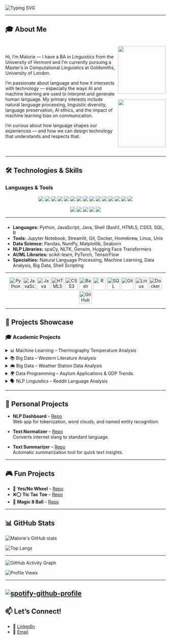 ![Typing SVG](https://readme-typing-svg.demolab.com?font=Fira+Code&pause=1000&color=1E90FF&width=500&lines=Malorie+Iovino;Computational+Linguistics+Master's+Student;NLP%2C+Machine+Learning+%26+Data+Enthusiast;Building+tools+that+make+language+come+alive%21)

---

## 🎓 About Me

<div align="left" style="display: flex; align-items: center; justify-content: space-between;">

<div>
<p>

Hi, I’m Malorie — I have a BA in Linguistics from the University of Vermont and I’m currently pursuing a Master’s in Computational Linguistics at Goldsmiths, University of London. 

I’m passionate about language and how it intersects with technology — especially the ways AI and machine learning are used to interpret and generate human language. My primary interests include natural language processing, linguistic diversity, language preservation, AI ethics, and the impact of machine learning bias on communication.

I’m curious about how language shapes our experiences — and how we can design technology that understands and respects that.

 </p>
 
</div>

<p align="center">
  <img src="https://media0.giphy.com/media/v1.Y2lkPTc5MGI3NjExN2RrZ2JiZGtremp5dnoyazQzNHV2Z2djcWdoem51bG03d3ljNGdoaSZlcD12MV9pbnRlcm5hbF9naWZfYnlfaWQmY3Q9cw/qyv59JLK2Q0Or2qt0H/giphy.gif" width="150"/>
  &nbsp;&nbsp;&nbsp;
  <img src="https://media2.giphy.com/media/v1.Y2lkPTc5MGI3NjExcTc5ZXF6cXNqdGJyaHJmNTNtNmw5bGxoYjFvNDhob2QzNWV5ZGhjYSZlcD12MV9pbnRlcm5hbF9naWZfYnlfaWQmY3Q9cw/HVofJOWFXGpDX4xeg1/giphy.gif" width="150"/>
</p>



</div>




---

## 🛠️ Technologies & Skills

### Languages & Tools
<p align="center">
  <img src="https://img.shields.io/badge/Python-3776AB?style=for-the-badge&logo=python&logoColor=white"/>
  <img src="https://img.shields.io/badge/JavaScript-F7DF1E?style=for-the-badge&logo=javascript&logoColor=black"/>
  <img src="https://img.shields.io/badge/R-276DC3?style=for-the-badge&logo=r&logoColor=white"/>
  <img src="https://img.shields.io/badge/SQL-4479A1?style=for-the-badge&logo=postgresql&logoColor=white"/>
  <img src="https://img.shields.io/badge/Git-F05032?style=for-the-badge&logo=git&logoColor=white"/>
  <img src="https://img.shields.io/badge/Homebrew-FBB040?style=for-the-badge&logo=homebrew&logoColor=white"/>
  <img src="https://img.shields.io/badge/Linux-FCC624?style=for-the-badge&logo=linux&logoColor=black"/>
  <img src="https://img.shields.io/badge/Shell_Scripting-121011?style=for-the-badge&logo=gnu-bash&logoColor=white"/>
  <img src="https://img.shields.io/badge/VSCode-007ACC?style=for-the-badge&logo=visualstudiocode&logoColor=white"/>
  <img src="https://img.shields.io/badge/Docker-2496ED?style=for-the-badge&logo=docker&logoColor=white"/>
  <img src="https://img.shields.io/badge/GitHub%20Actions-2088FF?style=for-the-badge&logo=github-actions&logoColor=white"/>
  <img src="https://img.shields.io/badge/Jupyter-F37626?style=for-the-badge&logo=jupyter&logoColor=white"/>
  <img src="https://img.shields.io/badge/Streamlit-FF4B4B?style=for-the-badge&logo=streamlit&logoColor=white"/>
  <img src="https://img.shields.io/badge/HDFS-003366?style=for-the-badge"/>
  <img src="https://img.shields.io/badge/Apache%20Mahout-02599C?style=for-the-badge"/>
</p>

<p align="center">
  <img src="https://img.shields.io/badge/Pandas-150458?style=for-the-badge&logo=pandas&logoColor=white"/>
  <img src="https://img.shields.io/badge/NumPy-013243?style=for-the-badge&logo=numpy&logoColor=white"/>
  <img src="https://img.shields.io/badge/scikit--learn-F7931E?style=for-the-badge&logo=scikit-learn&logoColor=white"/>
  <img src="https://img.shields.io/badge/spaCy-09A3D5?style=for-the-badge"/>
  <img src="https://img.shields.io/badge/HuggingFace-FFD21F?style=for-the-badge&logo=huggingface&logoColor=black"/>
</p>

---

### 
- **Languages:** Python, JavaScript, Java, Shell (Bash), HTML5, CSS3, SQL, R  
- **Tools:** Jupyter Notebook, Streamlit, Git, Docker, Homebrew, Linux, Unix  
- **Data Science:** Pandas, NumPy, Matplotlib, Seaborn  
- **NLP Libraries:** spaCy, NLTK, Gensim, Hugging Face Transformers  
- **AI/ML Libraries:** scikit-learn, PyTorch, TensorFlow  
- **Specialties:** Natural Language Processing, Machine Learning, Data Analysis, Big Data, Shell Scripting

---

<p align="center">
  <img src="https://cdn.jsdelivr.net/gh/devicons/devicon/icons/python/python-original.svg" width="40" title="Python"/>
  <img src="https://cdn.jsdelivr.net/gh/devicons/devicon/icons/javascript/javascript-original.svg" width="40" title="JavaScript"/>
  <img src="https://cdn.jsdelivr.net/gh/devicons/devicon/icons/java/java-original.svg" width="40" title="Java"/>
  <img src="https://cdn.jsdelivr.net/gh/devicons/devicon/icons/html5/html5-original.svg" width="40" title="HTML5"/>
  <img src="https://cdn.jsdelivr.net/gh/devicons/devicon/icons/css3/css3-original.svg" width="40" title="CSS3"/>
  <img src="https://cdn.jsdelivr.net/gh/devicons/devicon/icons/bash/bash-original.svg" width="40" title="Bash"/>
  <img src="https://cdn.jsdelivr.net/gh/devicons/devicon/icons/r/r-original.svg" width="40" title="R"/>
  <img src="https://cdn.jsdelivr.net/gh/devicons/devicon/icons/postgresql/postgresql-original.svg" width="40" title="SQL"/>
  <img src="https://cdn.jsdelivr.net/gh/devicons/devicon/icons/git/git-original.svg" width="40" title="Git"/>
  <img src="https://cdn.jsdelivr.net/gh/devicons/devicon/icons/linux/linux-original.svg" width="40" title="Linux"/>
  <img src="https://cdn.jsdelivr.net/gh/devicons/devicon/icons/docker/docker-original.svg" width="40" title="Docker"/>
  <img src="https://cdn.jsdelivr.net/gh/devicons/devicon/icons/github/github-original.svg" width="40" title="GitHub"/>
</p>



---

## 📂 Projects Showcase

### 🎓 Academic Projects

<details>
  <summary>📊 Machine Learning – Thermography Temperature Analysis</summary>
  
  - **Repo:** [Machine_Learning_CW1](https://github.com/malorieiovino/Machine_Learning_CW1)  
  - 🛠 *Tech:* Jupyter Notebook  
  - Analyzed thermography temperature data for machine learning insights.
</details>

<details>
  <summary>📚 Big Data – Western Literature Analysis</summary>

  - **Repo:** [big_data_CW1Q2](https://github.com/malorieiovino/big_data_CW1Q2)  
  - 🛠 *Tech:* Apache Mahout, Shell Scripting  
  - Large-scale text analysis of Western literature.
</details>

<details>
  <summary>🌦️ Big Data – Weather Station Data Analysis</summary>

  - **Repo:** [big_data_CW1Q1](https://github.com/malorieiovino/big_data_CW1Q1)  
  - 🛠 *Tech:* Python, HDFS  
  - Analyzed weather data across multiple stations.
</details>

<details>
  <summary>🌍 Data Programming – Asylum Applications & GDP Trends</summary>

  - **Repo:** [asylum_gdp_data](https://github.com/malorieiovino/asylum_gdp_data)  
  - 🛠 *Tech:* Jupyter Notebook, EDA  
  - Investigated global GDP trends and asylum application data.
</details>

<details>
  <summary>🗣️ NLP Linguistics – Reddit Language Analysis</summary>

  - **Repo:** [reddit_nlp_scraping](https://github.com/malorieiovino/reddit_nlp_scraping)  
  - 🛠 *Tech:* Jupyter Notebook, Reddit API (PRAW)  
  - Linguistic analysis of language use in online communities.
</details>

---

## 🧪 Personal Projects

- **NLP Dashboard** – [Repo](https://github.com/malorieiovino/NLP-Dashboard)  
  Web app for tokenization, word clouds, and named entity recognition.

- **Text Normalizer** – [Repo](https://github.com/malorieiovino/text_normalizer)  
  Converts internet slang to standard language.

- **Text Summarizer** – [Repo](https://github.com/malorieiovino/text_summarizer)  
  Automatic summarization tool for quick text insights.

---

## 🎮 Fun Projects

- 🎲 **Yes/No Wheel** – [Repo](https://github.com/malorieiovino/yes-no-wheel)
- ❌⭕ **Tic Tac Toe** – [Repo](https://github.com/malorieiovino/tictactoe)
- 🔮 **Magic 8 Ball** – [Repo](https://github.com/malorieiovino/magic-8-ball)

---

## 📊 GitHub Stats

![Malorie's GitHub stats](https://github-readme-stats.vercel.app/api?username=malorieiovino&show_icons=true&theme=tokyonight&hide_border=true&hide_title=true)

![Top Langs](https://github-readme-stats.vercel.app/api/top-langs/?username=malorieiovino&layout=compact&theme=tokyonight&hide_border=true)

---
![GitHub Activity Graph](https://github-readme-activity-graph.vercel.app/graph?username=malorieiovino&theme=tokyo-night&hide_border=true)

![Profile Views](https://komarev.com/ghpvc/?username=malorieiovino&color=blueviolet)

--- 
[![spotify-github-profile](https://spotify-github-profile.kittinanx.com/api/view?uid=1294737094&cover_image=true&theme=default&show_offline=false&background_color=121212&interchange=false)](https://github.com/kittinan/spotify-github-profile)
--- 

## 📫 Let’s Connect!

- 🔗 [LinkedIn](https://linkedin.com/in/malorieiovino)
- 📧 [Email](mailto:iovinomalorie@gmail.com)



